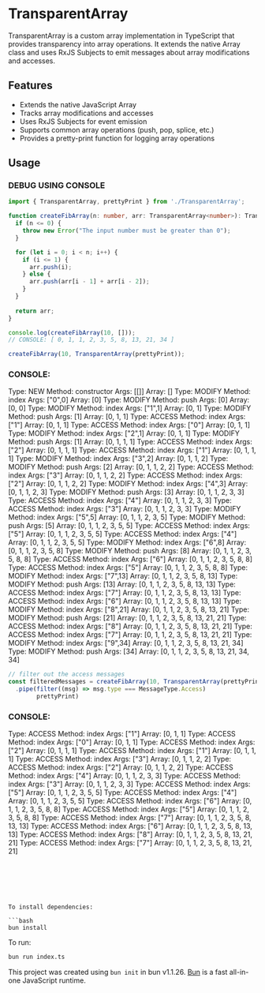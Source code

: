 # TransparentArray

TransparentArray is a custom array implementation in TypeScript that provides transparency into array operations. It extends the native Array class and uses RxJS Subjects to emit messages about array modifications and accesses.

## Features

- Extends the native JavaScript Array
- Tracks array modifications and accesses
- Uses RxJS Subjects for event emission
- Supports common array operations (push, pop, splice, etc.)
- Provides a pretty-print function for logging array operations

## Usage

### DEBUG USING CONSOLE
```typescript
import { TransparentArray, prettyPrint } from './TransparentArray';

function createFibArray(n: number, arr: TransparentArray<number>): TransparentArray<number> {
  if (n <= 0) {
    throw new Error("The input number must be greater than 0");
  }

  for (let i = 0; i < n; i++) {
    if (i <= 1) {
      arr.push(i);
    } else {
      arr.push(arr[i - 1] + arr[i - 2]);
    }
  }
  
  return arr;
}

console.log(createFibArray(10, []));
// CONSOLE: [ 0, 1, 1, 2, 3, 5, 8, 13, 21, 34 ]

createFibArray(10, TransparentArray(prettyPrint));
```

### CONSOLE:

Type: NEW Method: constructor Args: [[]] Array: []
Type: MODIFY Method: index Args: ["0",0] Array: [0]
Type: MODIFY Method: push Args: [0] Array: [0, 0]
Type: MODIFY Method: index Args: ["1",1] Array: [0, 1]
Type: MODIFY Method: push Args: [1] Array: [0, 1, 1]
Type: ACCESS Method: index Args: ["1"] Array: [0, 1, 1]
Type: ACCESS Method: index Args: ["0"] Array: [0, 1, 1]
Type: MODIFY Method: index Args: ["2",1] Array: [0, 1, 1]
Type: MODIFY Method: push Args: [1] Array: [0, 1, 1, 1]
Type: ACCESS Method: index Args: ["2"] Array: [0, 1, 1, 1]
Type: ACCESS Method: index Args: ["1"] Array: [0, 1, 1, 1]
Type: MODIFY Method: index Args: ["3",2] Array: [0, 1, 1, 2]
Type: MODIFY Method: push Args: [2] Array: [0, 1, 1, 2, 2]
Type: ACCESS Method: index Args: ["3"] Array: [0, 1, 1, 2, 2]
Type: ACCESS Method: index Args: ["2"] Array: [0, 1, 1, 2, 2]
Type: MODIFY Method: index Args: ["4",3] Array: [0, 1, 1, 2, 3]
Type: MODIFY Method: push Args: [3] Array: [0, 1, 1, 2, 3, 3]
Type: ACCESS Method: index Args: ["4"] Array: [0, 1, 1, 2, 3, 3]
Type: ACCESS Method: index Args: ["3"] Array: [0, 1, 1, 2, 3, 3]
Type: MODIFY Method: index Args: ["5",5] Array: [0, 1, 1, 2, 3, 5]
Type: MODIFY Method: push Args: [5] Array: [0, 1, 1, 2, 3, 5, 5]
Type: ACCESS Method: index Args: ["5"] Array: [0, 1, 1, 2, 3, 5, 5]
Type: ACCESS Method: index Args: ["4"] Array: [0, 1, 1, 2, 3, 5, 5]
Type: MODIFY Method: index Args: ["6",8] Array: [0, 1, 1, 2, 3, 5, 8]
Type: MODIFY Method: push Args: [8] Array: [0, 1, 1, 2, 3, 5, 8, 8]
Type: ACCESS Method: index Args: ["6"] Array: [0, 1, 1, 2, 3, 5, 8, 8]
Type: ACCESS Method: index Args: ["5"] Array: [0, 1, 1, 2, 3, 5, 8, 8]
Type: MODIFY Method: index Args: ["7",13] Array: [0, 1, 1, 2, 3, 5, 8, 13]
Type: MODIFY Method: push Args: [13] Array: [0, 1, 1, 2, 3, 5, 8, 13, 13]
Type: ACCESS Method: index Args: ["7"] Array: [0, 1, 1, 2, 3, 5, 8, 13, 13]
Type: ACCESS Method: index Args: ["6"] Array: [0, 1, 1, 2, 3, 5, 8, 13, 13]
Type: MODIFY Method: index Args: ["8",21] Array: [0, 1, 1, 2, 3, 5, 8, 13, 21]
Type: MODIFY Method: push Args: [21] Array: [0, 1, 1, 2, 3, 5, 8, 13, 21, 21]
Type: ACCESS Method: index Args: ["8"] Array: [0, 1, 1, 2, 3, 5, 8, 13, 21, 21]
Type: ACCESS Method: index Args: ["7"] Array: [0, 1, 1, 2, 3, 5, 8, 13, 21, 21]
Type: MODIFY Method: index Args: ["9",34] Array: [0, 1, 1, 2, 3, 5, 8, 13, 21, 34]
Type: MODIFY Method: push Args: [34] Array: [0, 1, 1, 2, 3, 5, 8, 13, 21, 34, 34]

```typescript
// filter out the access messages
const filteredMessages = createFibArray(10, TransparentArray(prettyPrint))
  .pipe(filter((msg) => msg.type === MessageType.Access)
        prettyPrint)
```

### CONSOLE:
 Type: ACCESS Method: index Args: ["1"] Array: [0, 1, 1]
 Type: ACCESS Method: index Args: ["0"] Array: [0, 1, 1]
 Type: ACCESS Method: index Args: ["2"] Array: [0, 1, 1, 1]
 Type: ACCESS Method: index Args: ["1"] Array: [0, 1, 1, 1]
 Type: ACCESS Method: index Args: ["3"] Array: [0, 1, 1, 2, 2]
 Type: ACCESS Method: index Args: ["2"] Array: [0, 1, 1, 2, 2]
 Type: ACCESS Method: index Args: ["4"] Array: [0, 1, 1, 2, 3, 3]
 Type: ACCESS Method: index Args: ["3"] Array: [0, 1, 1, 2, 3, 3]
 Type: ACCESS Method: index Args: ["5"] Array: [0, 1, 1, 2, 3, 5, 5]
 Type: ACCESS Method: index Args: ["4"] Array: [0, 1, 1, 2, 3, 5, 5]
 Type: ACCESS Method: index Args: ["6"] Array: [0, 1, 1, 2, 3, 5, 8, 8]
 Type: ACCESS Method: index Args: ["5"] Array: [0, 1, 1, 2, 3, 5, 8, 8]
 Type: ACCESS Method: index Args: ["7"] Array: [0, 1, 1, 2, 3, 5, 8, 13, 13]
 Type: ACCESS Method: index Args: ["6"] Array: [0, 1, 1, 2, 3, 5, 8, 13, 13]
 Type: ACCESS Method: index Args: ["8"] Array: [0, 1, 1, 2, 3, 5, 8, 13, 21, 21]
 Type: ACCESS Method: index Args: ["7"] Array: [0, 1, 1, 2, 3, 5, 8, 13, 21, 21]
```






To install dependencies:

```bash
bun install
```

To run:

```bash
bun run index.ts
```

This project was created using `bun init` in bun v1.1.26. [Bun](https://bun.sh) is a fast all-in-one JavaScript runtime.
